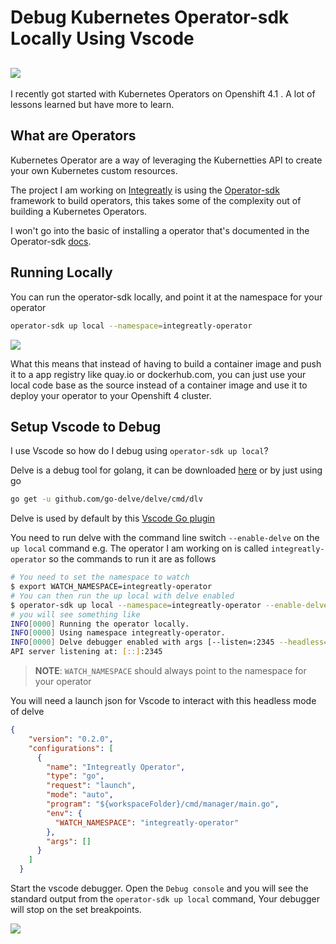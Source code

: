 # Debug Kubernetes Operator-sdk Locally Using Vscode
![](https://cdn-images-1.medium.com/max/800/1*PBCFvUkbUCXt7dwPCY3C7Q.jpeg)
---

I recently got started with Kubernetes Operators on Openshift 4.1 . A lot of lessons learned but have more to learn.

## What are Operators
Kubernetes Operator are a way of leveraging the Kubernetties API to create your own Kubernetes custom resources.

The project I am working on [Integreatly](https://github.com/integr8ly/integreatly-operator) is using the [Operator-sdk](https://github.com/operator-framework/operator-sdk) framework to build operators, this takes some of the complexity out of building a Kubernetes Operators. 

I won't go into the basic of installing a operator that's documented in the Operator-sdk [docs](https://github.com/operator-framework/operator-sdk#create-and-deploy-an-app-operator).

## Running Locally
You can run the operator-sdk locally, and point it at the namespace for your operator 
```bash
operator-sdk up local --namespace=integreatly-operator
```
![](https://cdn-images-1.medium.com/max/800/1*x6u0-nf6g6hYKI0_q4JIcQ.gif)

What this means that instead of having to build a container image and push it to a app registry like quay.io or dockerhub.com, you can just use your local code base as the source instead of a container image and use it to deploy your operator to your Openshift 4 cluster. 

## Setup Vscode to Debug

I use Vscode so how do I debug using `operator-sdk up local`? 

Delve is a debug tool for golang, it can be downloaded [here](https://github.com/go-delve/delve/tree/master/Documentation/installation) or by just using go
```bash
go get -u github.com/go-delve/delve/cmd/dlv 
```
Delve is used by default by this [Vscode Go plugin](https://marketplace.visualstudio.com/items?itemName=ms-vscode.Go)

You need to run delve with the command line switch `--enable-delve` on the `up local` command
e.g. The operator I am working on is called `integreatly-operator` so the commands to run it are as follows
```bash
# You need to set the namespace to watch 
$ export WATCH_NAMESPACE=integreatly-operator
# You can then run the up local with delve enabled
$ operator-sdk up local --namespace=integreatly-operator --enable-delve
# you will see something like
INFO[0000] Running the operator locally.                
INFO[0000] Using namespace integreatly-operator.        
INFO[0000] Delve debugger enabled with args [--listen=:2345 --headless=true --api-version=2 exec build/_output/bin/integreatly-operator-local --] 
API server listening at: [::]:2345
```

>**NOTE**: `WATCH_NAMESPACE` should always point to the namespace for your operator

You will need a launch json for Vscode to interact with this headless mode of delve

```json
{
    "version": "0.2.0",
    "configurations": [
      {
        "name": "Integreatly Operator",
        "type": "go",
        "request": "launch",
        "mode": "auto",
        "program": "${workspaceFolder}/cmd/manager/main.go",
        "env": {
          "WATCH_NAMESPACE": "integreatly-operator"
        },
        "args": []
      }
    ]
  }
```

Start the vscode debugger. Open the `Debug console` and you will see the standard output from the `operator-sdk up local` command, Your debugger will stop on the set breakpoints.

![](https://cdn-images-1.medium.com/max/800/1*E_VEwnyg_3RqnQPV2nzJjw.gif)